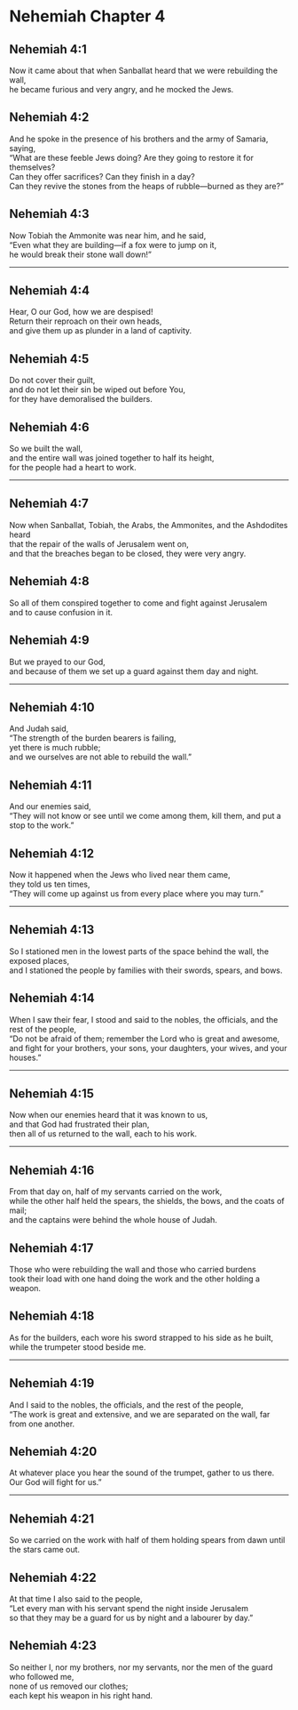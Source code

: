 # Nehemiah Chapter 4

## Nehemiah 4:1

Now it came about that when Sanballat heard that we were rebuilding the wall,  
he became furious and very angry, and he mocked the Jews.

## Nehemiah 4:2

And he spoke in the presence of his brothers and the army of Samaria, saying,  
“What are these feeble Jews doing? Are they going to restore it for themselves?  
Can they offer sacrifices? Can they finish in a day?  
Can they revive the stones from the heaps of rubble—burned as they are?”

## Nehemiah 4:3

Now Tobiah the Ammonite was near him, and he said,  
“Even what they are building—if a fox were to jump on it,  
he would break their stone wall down!”

---

## Nehemiah 4:4

Hear, O our God, how we are despised!  
Return their reproach on their own heads,  
and give them up as plunder in a land of captivity.

## Nehemiah 4:5

Do not cover their guilt,  
and do not let their sin be wiped out before You,  
for they have demoralised the builders.

## Nehemiah 4:6

So we built the wall,  
and the entire wall was joined together to half its height,  
for the people had a heart to work.

---

## Nehemiah 4:7

Now when Sanballat, Tobiah, the Arabs, the Ammonites, and the Ashdodites heard  
that the repair of the walls of Jerusalem went on,  
and that the breaches began to be closed, they were very angry.

## Nehemiah 4:8

So all of them conspired together to come and fight against Jerusalem  
and to cause confusion in it.

## Nehemiah 4:9

But we prayed to our God,  
and because of them we set up a guard against them day and night.

---

## Nehemiah 4:10

And Judah said,  
“The strength of the burden bearers is failing,  
yet there is much rubble;  
and we ourselves are not able to rebuild the wall.”

## Nehemiah 4:11

And our enemies said,  
“They will not know or see until we come among them, kill them, and put a stop to the work.”

## Nehemiah 4:12

Now it happened when the Jews who lived near them came,  
they told us ten times,  
“They will come up against us from every place where you may turn.”

---

## Nehemiah 4:13

So I stationed men in the lowest parts of the space behind the wall, the exposed places,  
and I stationed the people by families with their swords, spears, and bows.

## Nehemiah 4:14

When I saw their fear, I stood and said to the nobles, the officials, and the rest of the people,  
“Do not be afraid of them; remember the Lord who is great and awesome,  
and fight for your brothers, your sons, your daughters, your wives, and your houses.”

---

## Nehemiah 4:15

Now when our enemies heard that it was known to us,  
and that God had frustrated their plan,  
then all of us returned to the wall, each to his work.

---

## Nehemiah 4:16

From that day on, half of my servants carried on the work,  
while the other half held the spears, the shields, the bows, and the coats of mail;  
and the captains were behind the whole house of Judah.

## Nehemiah 4:17

Those who were rebuilding the wall and those who carried burdens  
took their load with one hand doing the work and the other holding a weapon.

## Nehemiah 4:18

As for the builders, each wore his sword strapped to his side as he built,  
while the trumpeter stood beside me.

---

## Nehemiah 4:19

And I said to the nobles, the officials, and the rest of the people,  
“The work is great and extensive, and we are separated on the wall, far from one another.

## Nehemiah 4:20

At whatever place you hear the sound of the trumpet, gather to us there.  
Our God will fight for us.”

---

## Nehemiah 4:21

So we carried on the work with half of them holding spears from dawn until the stars came out.

## Nehemiah 4:22

At that time I also said to the people,  
“Let every man with his servant spend the night inside Jerusalem  
so that they may be a guard for us by night and a labourer by day.”

## Nehemiah 4:23

So neither I, nor my brothers, nor my servants, nor the men of the guard who followed me,  
none of us removed our clothes;  
each kept his weapon in his right hand.
